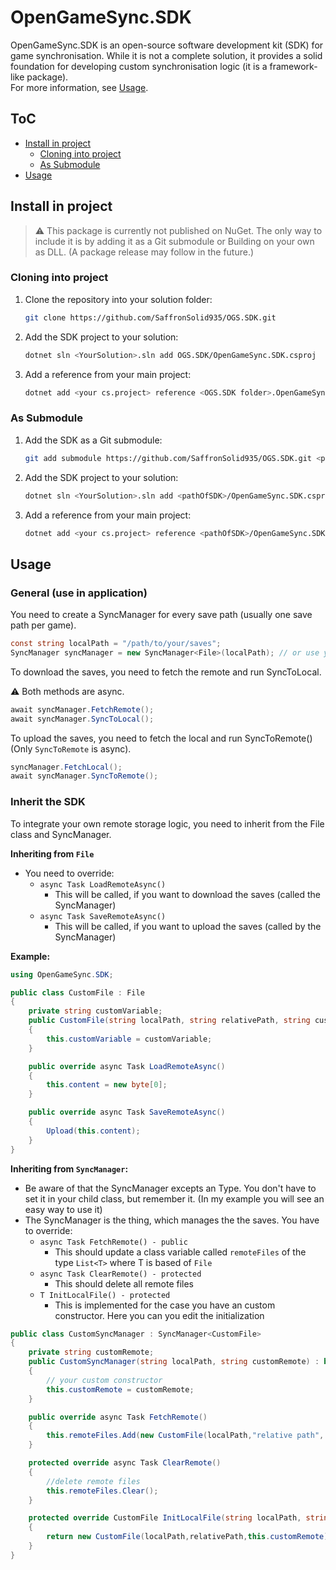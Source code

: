 # OpenGameSync.SDK

OpenGameSync.SDK is an open-source software development kit (SDK) for game synchronisation.
While it is not a complete solution, it provides a solid foundation for developing custom synchronisation logic (it is a framework-like package). <br>
For more information, see [Usage](#usage).

## ToC

- [Install in project](#install-in-project)
    - [Cloning into project](#cloning-into-project)
    - [As Submodule](#as-submodule)
- [Usage](#usage)

## Install in project

> ⚠️ This package is currently not published on NuGet.
The only way to include it is by adding it as a Git submodule or Building on your own as DLL.
(A package release may follow in the future.)

### Cloning into project

1. Clone the repository into your solution folder:<br>
    ```bash
    git clone https://github.com/SaffronSolid935/OGS.SDK.git
    ```

2. Add the SDK project to your solution:<br>
    ```bash
    dotnet sln <YourSolution>.sln add OGS.SDK/OpenGameSync.SDK.csproj
    ```

3. Add a reference from your main project:<br>
    ```bash
    dotnet add <your cs.project> reference <OGS.SDK folder>.OpenGameSync.SDK.csproj
    ```

### As Submodule

1. Add the SDK as a Git submodule:<br>
    ```bash
    git add submodule https://github.com/SaffronSolid935/OGS.SDK.git <pathOfSDK>
    ```
2. Add the SDK project to your solution:<br>
    ```bash
    dotnet sln <YourSolution>.sln add <pathOfSDK>/OpenGameSync.SDK.csproj
    ```

3. Add a reference from your main project:<br>
    ```bash
    dotnet add <your cs.project> reference <pathOfSDK>/OpenGameSync.SDK.csproj
    ```


## Usage

### General (use in application)

You need to create a SyncManager for every save path (usually one save path per game).

```cs
const string localPath = "/path/to/your/saves";
SyncManager syncManager = new SyncManager<File>(localPath); // or use your custom class for it
```

To download the saves, you need to fetch the remote and run SyncToLocal. 

⚠️ Both methods are async.

```cs
await syncManager.FetchRemote();
await syncManager.SyncToLocal();
```

To upload the saves, you need to fetch the local and run SyncToRemote() (Only `SyncToRemote` is async).

```cs
syncManager.FetchLocal();
await syncManager.SyncToRemote();
```

### Inherit the SDK

To integrate your own remote storage logic, you need to inherit from the File class and SyncManager.

**Inheriting from `File`**

- You need to override:
    - `async Task LoadRemoteAsync()`
        - This will be called, if you want to download the saves (called the SyncManager)
    - `async Task SaveRemoteAsync()`
        - This will be called, if you want to upload the saves (called by the SyncManager)

**Example:**
```cs
using OpenGameSync.SDK;

public class CustomFile : File
{
    private string customVariable;
    public CustomFile(string localPath, string relativePath, string customVariable) : base(localPath, relativePath)
    {
        this.customVariable = customVariable;
    }

    public override async Task LoadRemoteAsync()
    {
        this.content = new byte[0];
    }

    public override async Task SaveRemoteAsync()
    {
        Upload(this.content);
    }
}
```

**Inheriting from `SyncManager`:**

- Be aware of that the SyncManager excepts an Type. You don't have to set it in your child class, but remember it. (In my example you will see an easy way to use it)
- The SyncManager is the thing, which manages the the saves. You have to override:
    - `async Task FetchRemote() - public`
        - This should update a class variable called `remoteFiles` of the type `List<T>` where T is based of `File`
    - `async Task ClearRemote() - protected`
        - This should delete all remote files
    - `T InitLocalFile() - protected`
        - This is implemented for the case you have an custom constructor. Here you can you edit the initialization

```cs
public class CustomSyncManager : SyncManager<CustomFile>
{
    private string customRemote;
    public CustomSyncManager(string localPath, string customRemote) : base(localPath)
    {
        // your custom constructor
        this.customRemote = customRemote;
    }

    public override async Task FetchRemote()
    {
        this.remoteFiles.Add(new CustomFile(localPath,"relative path", this.customRemote));
    }

    protected override async Task ClearRemote()
    {
        //delete remote files
        this.remoteFiles.Clear();
    }

    protected override CustomFile InitLocalFile(string localPath, string relativePath) // NOTE: older SDKs named this 'absolutePath' (incorrect)
    {
        return new CustomFile(localPath,relativePath,this.customRemote);
    }
}
```